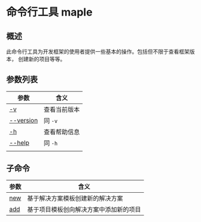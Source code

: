 ﻿# 命令行工具 maple 

## 概述
此命令行工具为开发框架的使用者提供一些基本的操作。包括但不限于查看框架版本， 创建新的项目等等。

## 参数列表
| 参数                      | 含义       | 
|-------------------------|----------|
| [-v](T00003.md)         | 查看当前版本   |
| [--version](T00003.md)  | 同 `-v`   |
| [-h](T00004.md)         | 查看帮助信息   |
| [--help](T00004.md)     | 同 `-h`   |
||

## 子命令
| 参数               | 含义                  | 
|------------------|---------------------|
| [new](T00006.md) | 基于解决方案模板创建新的解决方案      |
| [add](T00006.md) | 基于项目模板创向解决方案中添加新的项目 |
